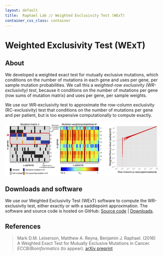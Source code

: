 ```yaml
---
layout: default
title:  Raphael Lab // Weighted Exclusivity Test (WExT)
container_css_class: container
---
```


# Weighted Exclusivity Test (WExT)

## About
We developed a weighted exact test for mutually exclusive mutations, which conditions on the number of mutations in each gene and uses per gene, per sample mutation probabilities. We call this a _weighted-row exclusivity (WR-exclusivity) test_, because it conditions on the number of mutations per gene (row sums of mutation matrix) and uses per gene, per sample weights.

We use our WR-exclusivity test to approximate the row-column exclusivity (RC-exclusivity) test that conditions on the number of mutations per gene and per patient, but is too expensive computationally to compute exactly.

<img class="img-responsive" alt="WExT overview" src='./wext-figure.jpg' />

<a name="download"></a>

## Downloads and software
We use our Weighted Exclusivity Test (WExT) software to compute the WR-exclusivity test, either exactly or with a saddlepoint approximation. The software and source code is hosted on GitHub: [Source code](https://github.com/raphael-group/wext/) | [Downloads](https://github.com/raphael-group/wext/releases).


<a name="reference"></a>

## References

> Mark D.M. Leiserson, Matthew A. Reyna, Benjamin J. Raphael. (2016) A Weighted Exact Test for Mutually Exclusive Mutations in Cancer. _ECCB/Bioinformatics_ (to appear). [arXiv preprint](https://arxiv.org/abs/1607.02447)
